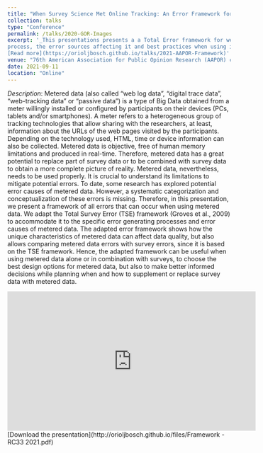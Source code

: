 ```yaml
---
title: "When Survey Science Met Online Tracking: An Error Framework for Metered Data."
collection: talks
type: "Conference"
permalink: /talks/2020-GOR-Images
excerpt: '_This presentations presents a a Total Error framework for web tracking data documenting its data generation 
process, the error sources affecting it and best practices when using it for social research._ 
[Read more](https://orioljbosch.github.io/talks/2021-AAPOR-Framework)'
venue: "76th American Association for Public Opinion Research (AAPOR) conference; 9th Conference of the European Survey Research Association (ESRA); and RC33 Online Conference"
date: 2021-09-11
location: "Online"
---
```


_Description_: Metered data (also called “web log data”, “digital trace data”, “web-tracking data” or “passive data”) is a type of Big Data obtained from a meter willingly installed or configured by participants on their devices (PCs, tablets and/or smartphones). A meter refers to a heterogeneous group of tracking technologies that allow sharing with the researchers, at least, information about the URLs of the web pages visited by the participants. Depending on the technology used, HTML, time or device information can also be collected. Metered data is objective, free of human memory limitations and produced in real-time. Therefore, metered data has a great potential to replace part of survey data or to be combined with survey data to obtain a more complete picture of reality. Metered data, nevertheless, needs to be used properly. It is crucial to understand its limitations to mitigate potential errors. To date, some research has explored potential error causes of metered data. However, a systematic categorization and conceptualization of these errors is missing.
Therefore, in this presentation, we present a framework of all errors that can occur when using metered data. We adapt the Total Survey Error (TSE) framework (Groves et al., 2009) to accommodate it to the specific error generating processes and error causes of metered data. The adapted error framework shows how the unique characteristics of metered data can affect data quality, but also allows comparing metered data errors with survey errors, since it is based on the TSE framework. Hence, the adapted framework can be useful when using metered data alone or in combination with surveys, to choose the best design options for metered data, but also to make better informed decisions while planning when and how to supplement or replace survey data with metered data.

<iframe width="560" height="315" src="https://www.youtube.com/embed/6lXUQgI_yuE" title="YouTube video player" frameborder="0" allow="accelerometer; autoplay; clipboard-write; encrypted-media; gyroscope; picture-in-picture" allowfullscreen></iframe>
[Download the presentation](http://orioljbosch.github.io/files/Framework - RC33 2021.pdf)


